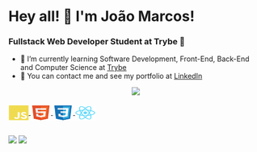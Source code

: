 # Hey all! 👋 I'm João Marcos!

### Fullstack Web Developer Student at Trybe :rocket:

- 🌱 I’m currently learning Software Development, Front-End, Back-End and Computer Science at [Trybe](https://www.betrybe.com/)
- 💬 You can contact me and see my portfolio at [LinkedIn](https://www.linkedin.com/in/jo%C3%A3o-marcos-cruz-ribas-704a03233/)

<div align="center">
  <a href="https://github.com/JoaoMarcos0304">
  <img height="180em" src="https://github-readme-stats.vercel.app/api?username=JoaoMarcos0304&show_icons=true&theme=dark&include_all_commits=true&count_private=true"/>
</div>
  
  <div style="display: inline_block"><br>
  <img align="center" alt="Rafa-Js" height="30" width="40" src="https://raw.githubusercontent.com/devicons/devicon/master/icons/javascript/javascript-plain.svg">
  <img align="center" alt="Rafa-HTML" height="30" width="40" src="https://raw.githubusercontent.com/devicons/devicon/master/icons/html5/html5-original.svg">
  <img align="center" alt="Rafa-CSS" height="30" width="40" src="https://raw.githubusercontent.com/devicons/devicon/master/icons/css3/css3-original.svg">
  <img align="center" alt="Rafa-React" height="30" width="40" src="https://raw.githubusercontent.com/devicons/devicon/master/icons/react/react-original.svg">
</div>
  
  ##
  
  <div> 
  <a href = "mailto:joaoribasestu.02@gmail.com"><img src="https://img.shields.io/badge/-Gmail-%23333?style=for-the-badge&logo=gmail&logoColor=white" target="_blank"></a>
  <a href="https://www.linkedin.com/in/jo%C3%A3o-marcos-cruz-ribas-704a03233/" target="_blank"><img src="https://img.shields.io/badge/-LinkedIn-%230077B5?style=for-the-badge&logo=linkedin&logoColor=white" target="_blank"></a> 
</div>
